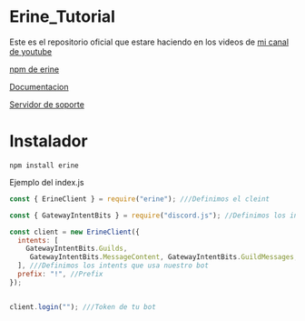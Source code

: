 # Erine_Tutorial
Este es el repositorio oficial que estare haciendo en los videos de [mi canal de youtube](https://www.youtube.com/channel/UC1NOFEDs5Q86cMs7PQdzhyw)

[npm de erine](https://www.npmjs.com/package/erine)

[Documentacion](https://erine.cyberghxst.ga)

[Servidor de soporte](https://discord.gg/WKv2zYFhtH)


# Instalador

```
npm install erine
```

Ejemplo del index.js

```js
const { ErineClient } = require("erine"); ///Definimos el cleint

const { GatewayIntentBits } = require("discord.js"); //Definimos los intents

const client = new ErineClient({
  intents: [
    GatewayIntentBits.Guilds, 
     GatewayIntentBits.MessageContent, GatewayIntentBits.GuildMessages, GatewayIntentBits.GuildMembers
  ], ///Definimos los intents que usa nuestro bot
  prefix: "!", //Prefix
});


client.login(""); ///Token de tu bot
```
